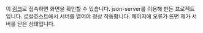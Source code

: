 이 <a href="https://ppparkta.github.io/eng-word/">링크</a>로 접속하면 화면을 확인할 수 있습니다.
json-server를 이용해 만든 프로젝트입니다.
로컬호스트에서 서버를 열어야 정상 작동합니다. 페이지에 오류가 뜨면 제가 서버를 닫은 상태입니다.
